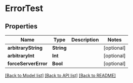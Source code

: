 # ErrorTest

## Properties
Name | Type | Description | Notes
------------ | ------------- | ------------- | -------------
**arbitraryString** | **String** |  | [optional] 
**arbitraryInt** | **Int** |  | [optional] 
**forceServerError** | **Bool** |  | [optional] 

[[Back to Model list]](../README.md#documentation-for-models) [[Back to API list]](../README.md#documentation-for-api-endpoints) [[Back to README]](../README.md)


